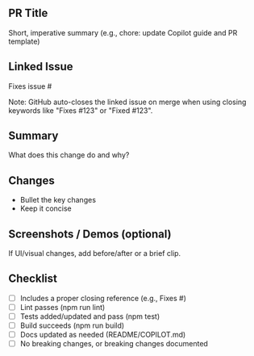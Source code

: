 ## PR Title

Short, imperative summary (e.g., chore: update Copilot guide and PR template)

## Linked Issue

Fixes issue #<issue-number>

Note: GitHub auto-closes the linked issue on merge when using closing keywords like "Fixes #123" or "Fixed #123".

## Summary

What does this change do and why?

## Changes

- Bullet the key changes
- Keep it concise

## Screenshots / Demos (optional)

If UI/visual changes, add before/after or a brief clip.

## Checklist

- [ ] Includes a proper closing reference (e.g., Fixes #<issue-number>)
- [ ] Lint passes (npm run lint)
- [ ] Tests added/updated and pass (npm test)
- [ ] Build succeeds (npm run build)
- [ ] Docs updated as needed (README/COPILOT.md)
- [ ] No breaking changes, or breaking changes documented
